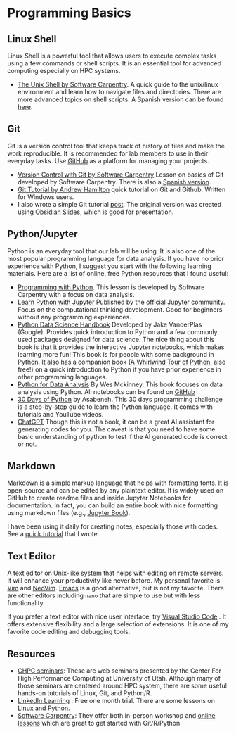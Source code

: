 # Programming Basics

## Linux Shell
Linux Shell is a powerful tool that allows users to execute complex tasks using a few commands or shell scripts. It is an essential tool for advanced computing especially on HPC systems. 
- [The Unix Shell by Software Carpentry](https://swcarpentry.github.io/shell-novice/). A quick guide to the unix/linux environment and learn how to navigate files and directories. There are more advanced topics on shell scripts. A Spanish version can be found [here](https://swcarpentry.github.io/shell-novice-es/).
## Git
Git is a version control tool that keeps track of history of files and make the work reproducible. It is recommended for lab members to use in their everyday tasks. Use [GitHub]() as a platform for managing your projects.
- [Version Control with Git by Software Carpentry](https://swcarpentry.github.io/git-novice/) Lesson on basics of Git developed by Software Carpentry. There is also a [Spanish version](https://swcarpentry.github.io/git-novice-es/).
- [Git Tutorial by Andrew Hamilton](https://github.com/ahamilton144/GitTutorial?tab=readme-ov-file) quick tutorial on Git and Github. Written for Windows users.
- I also wrote a simple Git tutorial [post](https://hydroaggie.github.io/assets/pdf/Intro_to_Git.pdf). The original version was created using [Obsidian Slides](https://help.obsidian.md/Plugins/Slides), which is good for presentation.
## Python/Jupyter 
Python is an everyday tool that our lab will be using. It is also one of the most popular programming language for data analysis. If you have no prior experience with Python, I suggest you start with the following learning materials. Here are a list of online, free Python resources that I found useful:
- [Programming with Python](https://swcarpentry.github.io/python-novice-inflammation/). This lesson is developed by Software Carpentry with a focus on data analysis. 
- [Learn Python with Jupyter](https://learnpythonwithjupyter.com/) Published by the official Jupyter community. Focus on the computational thinking development. Good for beginners without any programming experiences.
- [Python Data Science Handbook](https://jakevdp.github.io/PythonDataScienceHandbook/) Developed by Jake VanderPlas (Google). Provides quick introduction to Python and a few commonly used packages designed for data science. The nice thing about this book is that it provides the interactive Jupyter notebooks, which makes learning more fun! This book is for people with some background in Python. It also has a companion book ([A Whirlwind Tour of Python](https://nbviewer.org/github/jakevdp/WhirlwindTourOfPython/blob/master/Index.ipynb), also free!) on a quick introduction to Python if you have prior experience in other programming languages.
- [Python for Data Analysis](https://wesmckinney.com/book/) By Wes Mckinney. This book focuses on data analysis using Python. All notebooks can be found on [GitHub](https://github.com/wesm/pydata-book)
- [30 Days of Python](https://github.com/Asabeneh/30-Days-Of-Python) by Asabeneh. This 30 days programming challenge is a step-by-step guide to learn the Python language. It comes with tutorials and YouTube videos.
- [ChatGPT](https://chat.openai.com/) Though this is not a book, it can be a great AI assistant for generating codes for you. The caveat is that you need to have some basic understanding of python to test if the AI generated code is correct or not.

## Markdown
Markdown is a simple markup language that helps with formatting fonts. It is open-source and can be edited by any plaintext editor. It is widely used on GitHub to create readme files and inside Jupyter Notebooks for documentation. In fact, you can build an entire book with nice formatting using markdown files (e.g., [Jupyter Book](https://jupyterbook.org/en/stable/intro.html)). 

I have been using it daily for creating notes, especially those with codes. See a [quick tutorial](https://hydroaggie.github.io/assets/pdf/Intro_to_Markdown.pdf) that I wrote.

## Text Editor
A text editor on Unix-like system that helps with editing on remote servers. It will enhance your productivity like never before. My personal favorite is [Vim](https://www.vim.org/) and [NeoVim](https://neovim.io/). [Emacs](https://www.gnu.org/software/emacs/) is a good alternative, but is not my favorite. There are other editors including `nano` that are simple to use but with less functionality.

If you prefer a text editor with nice user interface, try [Visual Studio Code](https://code.visualstudio.com/) . It offers extensive flexibility and a large selection of extensions. It is one of my favorite code editing and debugging tools.
## Resources
- [CHPC seminars](https://www.chpc.utah.edu/presentations/): These are web seminars presented by the Center For High Performance Computing at University of Utah. Although many of those seminars are centered around HPC system, there are some useful hands-on tutorials of Linux, Git, and Python/R.
- [LinkedIn Learning](https://linkedinlearning.usu.edu/) : Free one month trial.  There are some lessons on [Linux](https://www.linkedin.com/learning/topics/linux-2) and [Python](https://www.linkedin.com/learning/topics/python).
- [Software Carpentry](https://software-carpentry.org/): They offer both in-person workshop and [online lessons](https://software-carpentry.org/lessons/) which are great to get started with Git/R/Python
